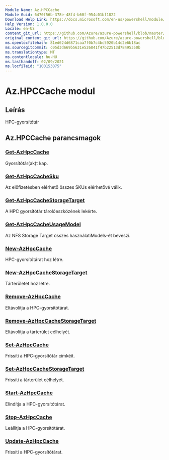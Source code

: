 ```yaml
---
Module Name: Az.HPCCache
Module Guid: 6470f56b-378e-48f4-b60f-954c01bf1822
Download Help Link: https://docs.microsoft.com/en-us/powershell/module/az.hpccache
Help Version: 1.0.0.0
Locale: en-US
content_git_url: https://github.com/Azure/azure-powershell/blob/master/src/HPCCache/HPCCache/help/Az.HPCCache.md
original_content_git_url: https://github.com/Azure/azure-powershell/blob/master/src/HPCCache/HPCCache/help/Az.HPCCache.md
ms.openlocfilehash: 81ed624d6871caa7f0b7c4bc5920b14c2e6b18ac
ms.sourcegitcommit: c05d3d669b5631e526841f47b22513d78495350b
ms.translationtype: MT
ms.contentlocale: hu-HU
ms.lasthandoff: 02/09/2021
ms.locfileid: "100153075"
---
```

# Az.HPCCache modul
## Leírás
HPC-gyorsítótár

## Az.HPCCache parancsmagok
### [Get-AzHpcCache](Get-AzHpcCache.md)
Gyorsítótár(ak)t kap.

### [Get-AzHpcCacheSku](Get-AzHpcCacheSku.md)
Az előfizetésben elérhető összes SKUs elérhetővé válik.

### [Get-AzHpcCacheStorageTarget](Get-AzHpcCacheStorageTarget.md)
A HPC gyorsítótár tárolóeszközének lekérte.

### [Get-AzHpcCacheUsageModel](Get-AzHpcCacheUsageModel.md)
Az NFS Storage Target összes használatiModels-ét beveszi.

### [New-AzHpcCache](New-AzHpcCache.md)
HPC-gyorsítótárat hoz létre.

### [New-AzHpcCacheStorageTarget](New-AzHpcCacheStorageTarget.md)
Tárterületet hoz létre.

### [Remove-AzHpcCache](Remove-AzHpcCache.md)
Eltávolítja a HPC-gyorsítótárat.

### [Remove-AzHpcCacheStorageTarget](Remove-AzHpcCacheStorageTarget.md)
Eltávolítja a tárterület célhelyét.

### [Set-AzHpcCache](Set-AzHpcCache.md)
Frissíti a HPC-gyorsítótár címkéit.

### [Set-AzHpcCacheStorageTarget](Set-AzHpcCacheStorageTarget.md)
Frissíti a tárterület célhelyét.

### [Start-AzHpcCache](Start-AzHpcCache.md)
Elindítja a HPC-gyorsítótárat.

### [Stop-AzHpcCache](Stop-AzHpcCache.md)
Leállítja a HPC-gyorsítótárat.

### [Update-AzHpcCache](Update-AzHpcCache.md)
Frissíti a HPC-gyorsítótárat.

